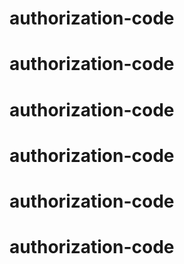 # authorization-code
# authorization-code
# authorization-code
# authorization-code
# authorization-code
# authorization-code
